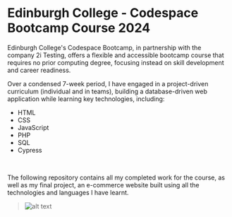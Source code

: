 # Edinburgh College - Codespace Bootcamp Course 2024

Edinburgh College's Codespace Bootcamp, in partnership with the company 2i Testing, offers a flexible and accessible bootcamp course that requires no prior computing degree, focusing instead on skill development and career readiness.

Over a condensed 7-week period, I have engaged in a project-driven curriculum (individual and in teams), building a database-driven web application while learning key technologies, including:
* HTML
* CSS
* JavaScript
* PHP
* SQL
* Cypress
<br/>

The following repository contains all my completed work for the course, as well as my final project, an e-commerce website built using all the technologies and languages I have learnt. 

> ![alt text](https://github.com/sarahsbtn/readMeResources/blob/main/CSECbanner.png "CSEC Banner")
